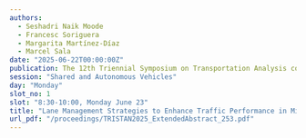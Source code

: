 ```yaml
---
authors:
  - Seshadri Naik Moode
  - Francesc Soriguera
  - Margarita Martínez-Díaz
  - Marcel Sala
date: "2025-06-22T00:00:00Z"
publication: The 12th Triennial Symposium on Transportation Analysis conference
session: "Shared and Autonomous Vehicles"
day: "Monday"
slot_no: 1
slot: "8:30-10:00, Monday June 23"
title: "Lane Management Strategies to Enhance Traffic Performance in Mixed Traffic Environments with Platoons of Connected Autonomous Vehicles"
url_pdf: "/proceedings/TRISTAN2025_ExtendedAbstract_253.pdf"
---
```

